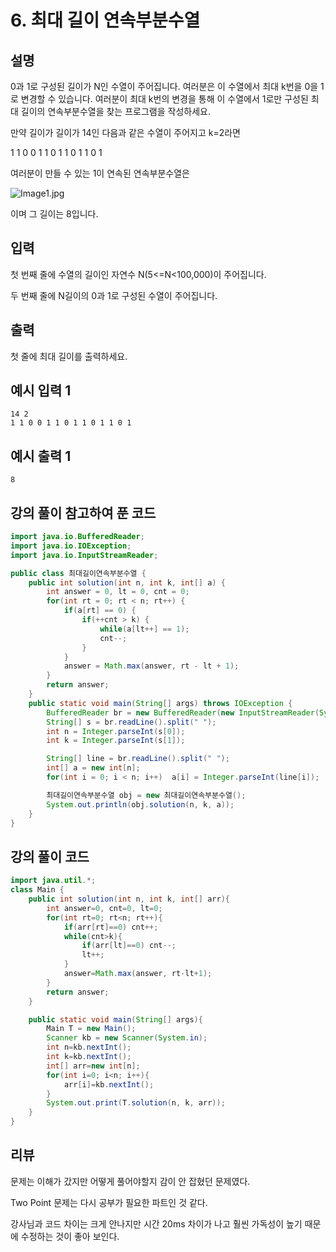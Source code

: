 # 6. 최대 길이 연속부분수열

## 설명

0과 1로 구성된 길이가 N인 수열이 주어집니다. 여러분은 이 수열에서 최대 k번을 0을 1로 변경할 수 있습니다. 여러분이 최대 k번의 변경을 통해 이 수열에서 1로만 구성된 최대 길이의 연속부분수열을 찾는 프로그램을 작성하세요.

만약 길이가 길이가 14인 다음과 같은 수열이 주어지고 k=2라면

1 1 0 0 1 1 0 1 1 0 1 1 0 1

여러분이 만들 수 있는 1이 연속된 연속부분수열은

![Image1.jpg](https://cote.inflearn.com/public/upload/19123bb35c.jpg)

이며 그 길이는 8입니다.



## 입력

첫 번째 줄에 수열의 길이인 자연수 N(5<=N<100,000)이 주어집니다.

두 번째 줄에 N길이의 0과 1로 구성된 수열이 주어집니다.



## 출력

첫 줄에 최대 길이를 출력하세요.



## 예시 입력 1 

```
14 2
1 1 0 0 1 1 0 1 1 0 1 1 0 1
```



## 예시 출력 1

```
8
```



## 강의 풀이 참고하여 푼 코드

```java
import java.io.BufferedReader;
import java.io.IOException;
import java.io.InputStreamReader;

public class 최대길이연속부분수열 {
    public int solution(int n, int k, int[] a) {
        int answer = 0, lt = 0, cnt = 0;
        for(int rt = 0; rt < n; rt++) {
            if(a[rt] == 0) {
                if(++cnt > k) {
                    while(a[lt++] == 1);
                    cnt--;
                }
            }
            answer = Math.max(answer, rt - lt + 1);
        }
        return answer;
    }
    public static void main(String[] args) throws IOException {
        BufferedReader br = new BufferedReader(new InputStreamReader(System.in));
        String[] s = br.readLine().split(" ");
        int n = Integer.parseInt(s[0]);
        int k = Integer.parseInt(s[1]);

        String[] line = br.readLine().split(" ");
        int[] a = new int[n];
        for(int i = 0; i < n; i++)  a[i] = Integer.parseInt(line[i]);

        최대길이연속부분수열 obj = new 최대길이연속부분수열();
        System.out.println(obj.solution(n, k, a));
    }
}
```



## 강의 풀이 코드

```java
import java.util.*;
class Main {	
	public int solution(int n, int k, int[] arr){
		int answer=0, cnt=0, lt=0;
		for(int rt=0; rt<n; rt++){
			if(arr[rt]==0) cnt++;
			while(cnt>k){
				if(arr[lt]==0) cnt--;
				lt++;
			}
			answer=Math.max(answer, rt-lt+1);
		}
		return answer;
	}

	public static void main(String[] args){
		Main T = new Main();
		Scanner kb = new Scanner(System.in);
		int n=kb.nextInt();
		int k=kb.nextInt();
		int[] arr=new int[n];
		for(int i=0; i<n; i++){
			arr[i]=kb.nextInt();
		}
		System.out.print(T.solution(n, k, arr));
	}
}
```



## 리뷰

문제는 이해가 갔지만 어떻게 풀어야할지 감이 안 잡혔던 문제였다.

Two Point 문제는 다시 공부가 필요한 파트인 것 같다.

강사님과 코드 차이는 크게 안나지만 시간 20ms 차이가 나고 훨씬 가독성이 높기 때문에 수정하는 것이 좋아 보인다.